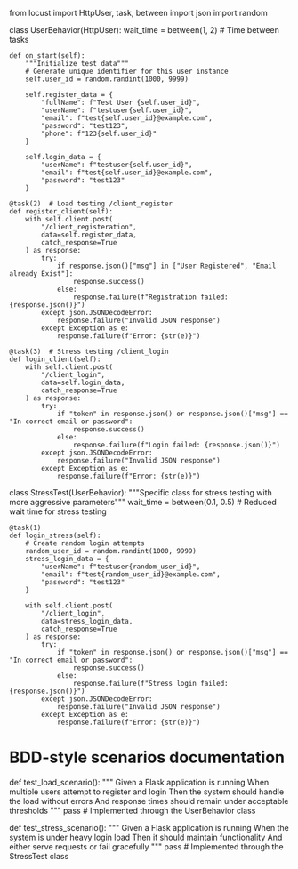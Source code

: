 from locust import HttpUser, task, between
import json
import random

class UserBehavior(HttpUser):
wait_time = between(1, 2) # Time between tasks

    def on_start(self):
        """Initialize test data"""
        # Generate unique identifier for this user instance
        self.user_id = random.randint(1000, 9999)

        self.register_data = {
            "fullName": f"Test User {self.user_id}",
            "userName": f"testuser{self.user_id}",
            "email": f"test{self.user_id}@example.com",
            "password": "test123",
            "phone": f"123{self.user_id}"
        }

        self.login_data = {
            "userName": f"testuser{self.user_id}",
            "email": f"test{self.user_id}@example.com",
            "password": "test123"
        }

    @task(2)  # Load testing /client_register
    def register_client(self):
        with self.client.post(
            "/client_registeration",
            data=self.register_data,
            catch_response=True
        ) as response:
            try:
                if response.json()["msg"] in ["User Registered", "Email already Exist"]:
                    response.success()
                else:
                    response.failure(f"Registration failed: {response.json()}")
            except json.JSONDecodeError:
                response.failure("Invalid JSON response")
            except Exception as e:
                response.failure(f"Error: {str(e)}")

    @task(3)  # Stress testing /client_login
    def login_client(self):
        with self.client.post(
            "/client_login",
            data=self.login_data,
            catch_response=True
        ) as response:
            try:
                if "token" in response.json() or response.json()["msg"] == "In correct email or password":
                    response.success()
                else:
                    response.failure(f"Login failed: {response.json()}")
            except json.JSONDecodeError:
                response.failure("Invalid JSON response")
            except Exception as e:
                response.failure(f"Error: {str(e)}")

class StressTest(UserBehavior):
"""Specific class for stress testing with more aggressive parameters"""
wait_time = between(0.1, 0.5) # Reduced wait time for stress testing

    @task(1)
    def login_stress(self):
        # Create random login attempts
        random_user_id = random.randint(1000, 9999)
        stress_login_data = {
            "userName": f"testuser{random_user_id}",
            "email": f"test{random_user_id}@example.com",
            "password": "test123"
        }

        with self.client.post(
            "/client_login",
            data=stress_login_data,
            catch_response=True
        ) as response:
            try:
                if "token" in response.json() or response.json()["msg"] == "In correct email or password":
                    response.success()
                else:
                    response.failure(f"Stress login failed: {response.json()}")
            except json.JSONDecodeError:
                response.failure("Invalid JSON response")
            except Exception as e:
                response.failure(f"Error: {str(e)}")

# BDD-style scenarios documentation

def test_load_scenario():
"""
Given a Flask application is running
When multiple users attempt to register and login
Then the system should handle the load without errors
And response times should remain under acceptable thresholds
"""
pass # Implemented through the UserBehavior class

def test_stress_scenario():
"""
Given a Flask application is running
When the system is under heavy login load
Then it should maintain functionality
And either serve requests or fail gracefully
"""
pass # Implemented through the StressTest class
